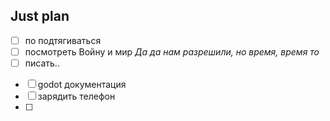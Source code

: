 ## Just plan
- [ ] по подтягиваться 
- [ ] посмотреть Войну и мир
*Да да нам разрешили, но время, время то*
- [ ] писать..
+ [ ] godot документация
+ [ ] зарядить телефон
+ [ ]
